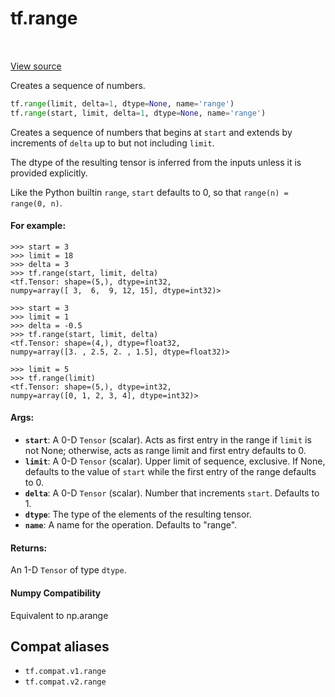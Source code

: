 <div itemscope itemtype="http://developers.google.com/ReferenceObject">
<meta itemprop="name" content="tf.range" />
<meta itemprop="path" content="Stable" />
</div>

# tf.range

<!-- Insert buttons and diff -->

<table class="tfo-notebook-buttons tfo-api" align="left">
</table>

<a target="_blank" href="/code/stable/tensorflow/python/ops/math_ops.py">View source</a>



Creates a sequence of numbers.

``` python
tf.range(limit, delta=1, dtype=None, name='range')
tf.range(start, limit, delta=1, dtype=None, name='range')
```



<!-- Placeholder for "Used in" -->

Creates a sequence of numbers that begins at `start` and extends by
increments of `delta` up to but not including `limit`.

The dtype of the resulting tensor is inferred from the inputs unless
it is provided explicitly.

Like the Python builtin `range`, `start` defaults to 0, so that
`range(n) = range(0, n)`.

#### For example:



```
>>> start = 3
>>> limit = 18
>>> delta = 3
>>> tf.range(start, limit, delta)
<tf.Tensor: shape=(5,), dtype=int32,
numpy=array([ 3,  6,  9, 12, 15], dtype=int32)>
```

```
>>> start = 3
>>> limit = 1
>>> delta = -0.5
>>> tf.range(start, limit, delta)
<tf.Tensor: shape=(4,), dtype=float32,
numpy=array([3. , 2.5, 2. , 1.5], dtype=float32)>
```

```
>>> limit = 5
>>> tf.range(limit)
<tf.Tensor: shape=(5,), dtype=int32,
numpy=array([0, 1, 2, 3, 4], dtype=int32)>
```

#### Args:


* <b>`start`</b>: A 0-D `Tensor` (scalar). Acts as first entry in the range if `limit`
  is not None; otherwise, acts as range limit and first entry defaults to 0.
* <b>`limit`</b>: A 0-D `Tensor` (scalar). Upper limit of sequence, exclusive. If None,
  defaults to the value of `start` while the first entry of the range
  defaults to 0.
* <b>`delta`</b>: A 0-D `Tensor` (scalar). Number that increments `start`. Defaults to
  1.
* <b>`dtype`</b>: The type of the elements of the resulting tensor.
* <b>`name`</b>: A name for the operation. Defaults to "range".


#### Returns:

An 1-D `Tensor` of type `dtype`.




#### Numpy Compatibility
Equivalent to np.arange



## Compat aliases

* `tf.compat.v1.range`
* `tf.compat.v2.range`

